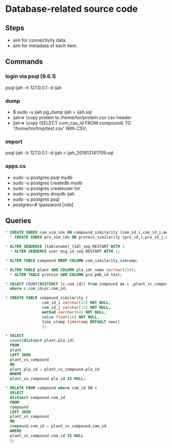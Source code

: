 # Database-related source code

## Steps
* aim for connectivity data.
* aim for metadata of each item.

## Commands

### login via psql (9.6.1)
psql ijah  -h 127.0.0.1 -d ijah

### dump
* $ sudo -u ijah pg_dump ijah > ijah.sql
* ijah=> \copy protein to /home/tor/protein.csv csv header
* ijah=> \copy (SELECT com_cas_id FROM compound) TO '/home/tor/tmp/test.csv' With CSV;

### import
psql ijah  -h 127.0.0.1 -d ijah < ijah_201612141709.sql

### apps.cs
* sudo -u postgres psql mydb
* sudo -u postgres createdb mydb
* sudo -u postgres createuser tor
* sudo -u postgres dropdb ijah
* sudo -u postgres psql
* postgres=# \password [role]

## Queries
```sql
* CREATE INDEX com_sim_idx ON compound_similarity (com_id_i,com_id_j,method);
  * CREATE INDEX pro_sim_idx ON protein_similarity (pro_id_i,pro_id_j,method);

* ALTER SEQUENCE [tablename]_[id]_seq RESTART WITH 1
  * ALTER SEQUENCE user_msg_id_seq RESTART WITH 1;

* ALTER TABLE compound DROP COLUMN com_similarity_simcomp;

* ALTER TABLE plant ADD COLUMN pla_idr_name varchar(256);
  * ALTER TABLE protein ADD COLUMN pro_pdb_id text;

* SELECT COUNT(DISTINCT (c.com_id)) from compound as c ,plant_vs_compound as pc
  where c.com_id=pc.com_id;

* CREATE TABLE compound_similarity (
                com_id_i varchar(12) NOT NULL,
                com_id_j varchar(12) NOT NULL,
                method varchar(64) NOT NULL,
                value float(16) NOT NULL,
                time_stamp timestamp DEFAULT now()
                );

* SELECT
  count(distinct plant.pla_id)
  FROM
  plant
  LEFT JOIN
  plant_vs_compound
  ON
  plant.pla_id = plant_vs_compound.pla_id
  WHERE
  plant_vs_compound.pla_id IS NULL;

* DELETE FROM compound where com_id IN (
  SELECT
  distinct compound.com_id
  FROM
  compound
  LEFT JOIN
  plant_vs_compound
  ON
  compound.com_id = plant_vs_compound.com_id
  WHERE
  plant_vs_compound.com_id IS NULL
  );
```
